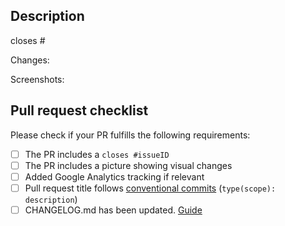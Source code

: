 ## Description

closes #

Changes:

Screenshots:

## Pull request checklist

Please check if your PR fulfills the following requirements:

- [ ] The PR includes a `closes #issueID`
- [ ] The PR includes a picture showing visual changes
- [ ] Added Google Analytics tracking if relevant
- [ ] Pull request title follows [conventional commits](https://github.com/commitizen/conventional-commit-types/blob/v3.0.0/index.json) (`type(scope): description`)
- [ ] CHANGELOG.md has been updated. [Guide](https://tihlde.slab.com/posts/changelog-z8hybjom)
